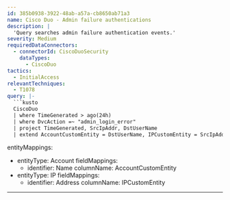 ```yaml
---
id: 385b0938-3922-48ab-a57a-cb8650ab71a3
name: Cisco Duo - Admin failure authentications
description: |
  'Query searches admin failure authentication events.'
severity: Medium
requiredDataConnectors:
  - connectorId: CiscoDuoSecurity
    dataTypes:
      - CiscoDuo
tactics:
  - InitialAccess
relevantTechniques:
  - T1078
query: |-
  ```kusto
  CiscoDuo
  | where TimeGenerated > ago(24h)
  | where DvcAction =~ "admin_login_error"
  | project TimeGenerated, SrcIpAddr, DstUserName
  | extend AccountCustomEntity = DstUserName, IPCustomEntity = SrcIpAddr
  ```
entityMappings:
  - entityType: Account
    fieldMappings:
      - identifier: Name
        columnName: AccountCustomEntity
  - entityType: IP
    fieldMappings:
      - identifier: Address
        columnName: IPCustomEntity
---
```


